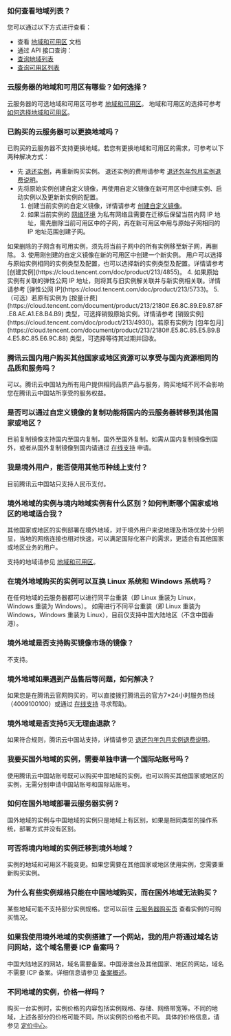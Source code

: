 ### 如何查看地域列表？

您可以通过以下方式进行查看：
- 查看 [地域和可用区](https://cloud.tencent.com/document/product/213/6091) 文档
- 通过 API 接口查询：
 - [查询地域列表](https://cloud.tencent.com/document/product/213/15708)
 - [查询可用区列表](https://cloud.tencent.com/document/product/213/15707)


### 云服务器的地域和可用区有哪些？如何选择？

云服务器的可选地域和可用区可参考 [地域和可用区](https://cloud.tencent.com/document/product/213/6091)。
地域和可用区的选择可参考  [如何选择地域和可用区](https://cloud.tencent.com/document/product/213/6091#.E5.A6.82.E4.BD.95.E9.80.89.E6.8B.A9.E5.9C.B0.E5.9F.9F.E5.92.8C.E5.8F.AF.E7.94.A8.E5.8C.BA)。


### 已购买的云服务器可以更换地域吗？

已购买的云服务器不支持更换地域。若您有更换地域和可用区的需求，可参考以下两种解决方式：
- 先 [退还实例](https://cloud.tencent.com/document/product/213/4930)，再重新购买实例。
退还实例的费用请参考 [退还包年包月实例退费说明](https://cloud.tencent.com/document/product/213/9711)。
- 先将原始实例创建自定义镜像，再使用自定义镜像在新可用区中创建实例、启动实例以及更新新实例的配置。
  1. 创建当前实例的自定义镜像，详情请参考  [创建自定义镜像](https://cloud.tencent.com/doc/product/213/4942)。
  2. 如果当前实例的 [网络环境](https://cloud.tencent.com/document/product/213/5227) 为私有网络且需要在迁移后保留当前内网 IP 地址，需先删除当前可用区中的子网，再在新可用区中用与原始子网相同的 IP 地址范围创建子网。
<dx-alert infotype="notice" title="">
如果删除的子网含有可用实例，须先将当前子网中的所有实例移至新子网，再删除。
</dx-alert>
  3. 使用刚创建的自定义镜像在新的可用区中创建一个新实例。
  用户可以选择与原始实例相同的实例类型及配置，也可以选择新的实例类型及配置。详情请参考 [创建实例](https://cloud.tencent.com/doc/product/213/4855)。
  4. 如果原始实例有关联的弹性公网 IP 地址，则将其与旧实例解关联并与新实例相关联。详情请参考 [弹性公网 IP](https://cloud.tencent.com/doc/product/213/5733)。
  5. （可选）若原有实例为 [按量计费](https://cloud.tencent.com/document/product/213/2180#.E6.8C.89.E9.87.8F.E8.AE.A1.E8.B4.B9) 类型，可选择销毁原始实例。详情请参考 [销毁实例](https://cloud.tencent.com/doc/product/213/4930)。若原有实例为 [包年包月](https://cloud.tencent.com/document/product/213/2180#.E5.8C.85.E5.B9.B4.E5.8C.85.E6.9C.88) 类型，可选择等待其过期并回收。

### 腾讯云国内用户购买其他国家或地区资源可以享受与国内资源相同的品质和服务吗？
可以。腾讯云中国站为所有用户提供相同品质产品与服务，购买地域不同不会影响您在腾讯云中国站所享受的服务权益。

### 是否可以通过自定义镜像的复制功能将国内的云服务器转移到其他国家或地区？
目前复制镜像支持国内至国内复制，国外至国外复制。如需从国内复制镜像到国外，或者从国外复制镜像到国内请通过 [在线支持](https://cloud.tencent.com/online-service?from=doc_213
) 申请。

### 我是境外用户，能否使用其他币种线上支付？
目前腾讯云中国站只支持人民币支付。

### 境外地域的实例与境内地域实例有什么区别？如何判断哪个国家或地区的地域适合我？
其他国家或地区的实例部署在境外地域，对于境外用户来说地理及市场优势十分明显，当地的网络连接也相对快速，可以满足国际化客户的需求，更适合有其他国家或地区业务的用户。

支持的地域请参见 [地域和可用区](https://cloud.tencent.com/document/product/213/6091)。

### 在境外地域购买的实例可以互换 Linux 系统和 Windows 系统吗？
在任何地域的云服务器都可以进行同平台重装（即 Linux 重装为 Linux，Windows 重装为 Windows）。
如需进行不同平台重装（即 Linux 重装为 Windows，Windows 重装为 Linux），目前仅支持中国大陆地区（不含中国香港）。

### 境外地域是否支持购买镜像市场的镜像？
不支持。

### 境外地域如果遇到产品售后等问题，如何解决？
如果您是在腾讯云官网购买的，可以直接拨打腾讯云的官方7×24小时服务热线（4009100100）或通过 [在线支持](https://cloud.tencent.com/online-service?from=doc_213
) 寻求帮助。

### 境外地域是否支持5天无理由退款？
如果符合规则，腾讯云中国站支持，详情请参见 [退还包年包月实例退费说明](https://cloud.tencent.com/document/product/213/9711)。

### 我要买国外地域的实例，需要单独申请一个国际站账号吗？
使用腾讯云中国站账号既可以购买中国地域的实例，也可以购买其他国家或地区的实例，无需分别申请中国站账号和国际站账号。

### 如何在国外地域部署云服务器实例？
国外地域的实例与中国地域的实例只是地域上有区别，如果是相同类型的操作系统，部署方式并没有区别。

### 可否将境内地域的实例迁移到境外地域？
实例的地域和可用区不能变更。如果您需要在其他国家或地区使用实例，您需要重新购买实例。

### 为什么有些实例规格只能在中国地域购买，而在国外地域无法购买？
某些地域可能不支持部分实例规格。您可以前往 [云服务器购买页](http://manage.qcloud.com/shoppingcart/shop.php?tab=cvm&_ga=1.78908498.770173325.1571651505) 查看实例的可购买情况。

### 如果我使用境外地域的实例搭建了一个网站，我的用户将通过域名访问网站，这个域名需要 ICP 备案吗？
中国大陆地区的网站，域名需要备案。中国港澳台及其他国家、地区的网站，域名不需要 ICP 备案。详细信息请参见 [备案概述](https://cloud.tencent.com/document/product/243/18907)。

### 不同地域的实例，价格一样吗？
购买一台实例时，实例价格的内容包括实例规格、存储、网络带宽等。不同的地域，上述各部分的价格可能不同，所以实例的价格也不同。
具体的价格信息，请参见 [定价中心](https://buy.cloud.tencent.com/price/cvm/calculator)。



